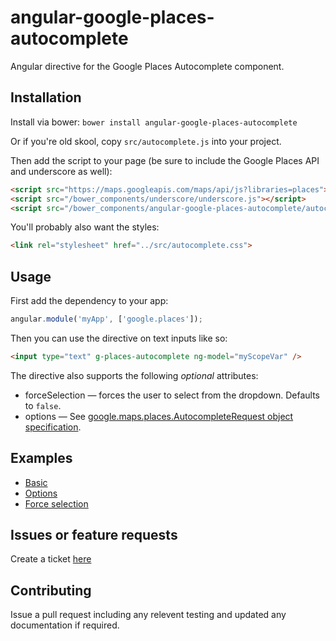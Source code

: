 angular-google-places-autocomplete
================

Angular directive for the Google Places Autocomplete component.

Installation
------------

Install via bower: `bower install angular-google-places-autocomplete`

Or if you're old skool, copy `src/autocomplete.js` into your project.

Then add the script to your page (be sure to include the Google Places API and underscore as well):

```html
<script src="https://maps.googleapis.com/maps/api/js?libraries=places"></script>
<script src="/bower_components/underscore/underscore.js"></script>
<script src="/bower_components/angular-google-places-autocomplete/autocomplete.js"></script>
```

You'll probably also want the styles:

```html
<link rel="stylesheet" href="../src/autocomplete.css">
```

Usage
-----

First add the dependency to your app:

```javascript
angular.module('myApp', ['google.places']);
```

Then you can use the directive on text inputs like so:

```html
<input type="text" g-places-autocomplete ng-model="myScopeVar" />
```

The directive also supports the following _optional_ attributes:

* forceSelection &mdash; forces the user to select from the dropdown. Defaults to `false`.
* options &mdash; See [google.maps.places.AutocompleteRequest object specification](https://developers.google.com/maps/documentation/javascript/reference#AutocompletionRequest).

Examples
--------

* [Basic](example/basic.html)
* [Options](example/options.html)
* [Force selection](example/force-selection.html)

Issues or feature requests
--------------------------

Create a ticket [here](https://github.com/kuhnza/angular-google-places-autocomplete/issues)

Contributing
------------

Issue a pull request including any relevent testing and updated any documentation if required.
